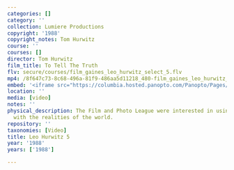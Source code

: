 ```yaml
---
categories: []
category: ''
collection: Lumiere Productions
copyright: '1988'
copyright_notes: Tom Hurwitz
course: ''
courses: []
director: Tom Hurwitz
film_title: To Tell The Truth
flv: secure/courses/film_gaines_leo_hurwitz_select_5.flv
mp4: /8f647c73-8c68-496a-81f9-486aa5d11218_480-film_gaines_leo_hurwitz_select_5.mp4
embed: '<iframe src="https://columbia.hosted.panopto.com/Panopto/Pages/Embed.aspx?id=82bede54-e036-4150-aca3-a95f01035dd8&v=1" width="720" height="405" style="padding: 0px; border: 1px solid #464646;" frameborder="0" allowfullscreen allow="autoplay"></iframe>'
location: ''
media: [video]
notes: ''
physical_description: The Film and Photo League were interested in using film to deal
  with the realities of the world.
repository: ''
taxonomies: [Video]
title: Leo Hurwitz 5
year: '1988'
years: ['1988']

---
```

